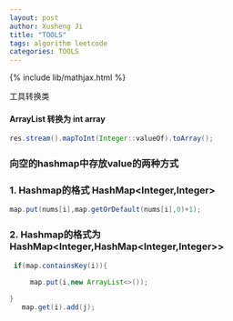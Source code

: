 ```yaml
---
layout: post
author: Xusheng Ji
title: "TOOLS"
tags: algorithm leetcode
categories: TOOLS
---
```


{% include lib/mathjax.html %}


<script type="text/javascript" async
  src="https://cdnjs.cloudflare.com/ajax/libs/mathjax/2.7.5/MathJax.js?config=TeX-MML-AM_CHTML">
</script>

<script type="text/x-mathjax-config">
  MathJax.Hub.Config({
    extensions: [
      "MathMenu.js",
      "MathZoom.js",
      "AssistiveMML.js",
      "a11y/accessibility-menu.js"
    ],
    jax: ["input/TeX", "output/CommonHTML"],
    TeX: {
      extensions: [
        "AMSmath.js",
        "AMSsymbols.js",
        "noErrors.js",
        "noUndefined.js",
      ]
    }
  });
</script>



工具转换类 

#### ArrayList 转换为 int array

```java
res.stream().mapToInt(Integer::valueOf).toArray();

```

 
### 向空的hashmap中存放value的两种方式
### 1. Hashmap的格式  HashMap<Integer,Integer>
```java
map.put(nums[i],map.getOrDefault(nums[i],0)+1);
```

### 2. Hashmap的格式为 HashMap<Integer,HashMap<Integer,Integer>> 
```java
 if(map.containsKey(i)){
     
     map.put(i,new ArrayList<>());

}
   map.get(i).add(j);
```

